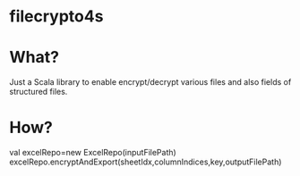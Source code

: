 # filecrypto4s
# What?
Just a Scala library to enable encrypt/decrypt various files and also fields of structured files.
# How?
val excelRepo=new ExcelRepo(inputFilePath)
excelRepo.encryptAndExport(sheetIdx,columnIndices,key,outputFilePath)
